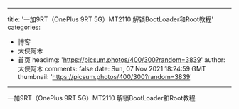 
---
title: '一加9RT（OnePlus 9RT 5G）MT2110 解锁BootLoader和Root教程'
categories: 
 - 博客
 - 大侠阿木
 - 首页
headimg: 'https://picsum.photos/400/300?random=3839'
author: 大侠阿木
comments: false
date: Sun, 07 Nov 2021 18:24:59 GMT
thumbnail: 'https://picsum.photos/400/300?random=3839'
---

<div>   
一加9RT（OnePlus 9RT 5G）MT2110 解锁BootLoader和Root教程  
</div>
            